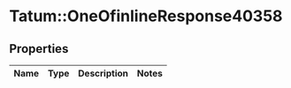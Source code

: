 # Tatum::OneOfinlineResponse40358

## Properties
Name | Type | Description | Notes
------------ | ------------- | ------------- | -------------

